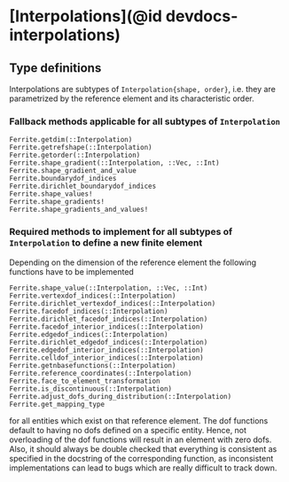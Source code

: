 # [Interpolations](@id devdocs-interpolations)

## Type definitions

Interpolations are subtypes of `Interpolation{shape, order}`, i.e. they are
parametrized by the reference element and its characteristic order.

### Fallback methods applicable for all subtypes of `Interpolation`

```@docs
Ferrite.getdim(::Interpolation)
Ferrite.getrefshape(::Interpolation)
Ferrite.getorder(::Interpolation)
Ferrite.shape_gradient(::Interpolation, ::Vec, ::Int)
Ferrite.shape_gradient_and_value
Ferrite.boundarydof_indices
Ferrite.dirichlet_boundarydof_indices
Ferrite.shape_values!
Ferrite.shape_gradients!
Ferrite.shape_gradients_and_values!
```

### Required methods to implement for all subtypes of `Interpolation` to define a new finite element

Depending on the dimension of the reference element the following functions have to be implemented

```@docs
Ferrite.shape_value(::Interpolation, ::Vec, ::Int)
Ferrite.vertexdof_indices(::Interpolation)
Ferrite.dirichlet_vertexdof_indices(::Interpolation)
Ferrite.facedof_indices(::Interpolation)
Ferrite.dirichlet_facedof_indices(::Interpolation)
Ferrite.facedof_interior_indices(::Interpolation)
Ferrite.edgedof_indices(::Interpolation)
Ferrite.dirichlet_edgedof_indices(::Interpolation)
Ferrite.edgedof_interior_indices(::Interpolation)
Ferrite.celldof_interior_indices(::Interpolation)
Ferrite.getnbasefunctions(::Interpolation)
Ferrite.reference_coordinates(::Interpolation)
Ferrite.face_to_element_transformation
Ferrite.is_discontinuous(::Interpolation)
Ferrite.adjust_dofs_during_distribution(::Interpolation)
Ferrite.get_mapping_type
```

for all entities which exist on that reference element. The dof functions default to having no
dofs defined on a specific entity. Hence, not overloading of the dof functions will result in an 
element with zero dofs. Also, it should always be double checked that everything is consistent as 
specified in the docstring of the corresponding function, as inconsistent implementations can
lead to bugs which are really difficult to track down.
